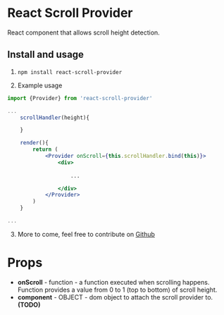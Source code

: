 # React Scroll Provider

React component that allows scroll height detection.

## Install and usage


1. `npm install react-scroll-provider`

2. Example usage 
   
``` jsx
import {Provider} from 'react-scroll-provider'

...
    scrollHandler(height){

    }

    render(){
        return (
            <Provider onScroll={this.scrollHandler.bind(this)}>
                <div>
                    
                    ...

                </div>
            </Provider> 
        )
    }

...
```

3. More to come, feel free to contribute on [Github](https://github.com/YannCedric/react-scroll-provider)

# Props
* **onScroll** - function - a function executed when scrolling happens. Function provides a value from 0 to 1 (top to bottom) of scroll height.  
* **component** - OBJECT - dom object to attach the scroll provider to. **(TODO)**
